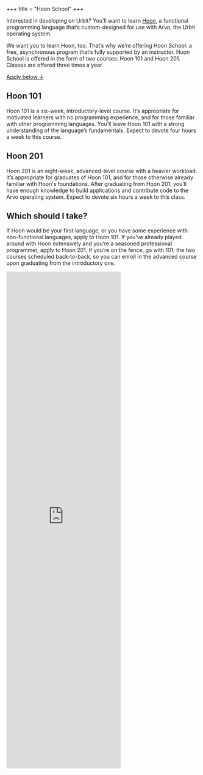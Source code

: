 +++
title = "Hoon School"
+++

Interested in developing on Urbit? You’ll want to learn [Hoon](https://urbit.org/docs/learn/hoon/), a functional programming language that’s custom-designed for use with Arvo, the Urbit operating system.

We want you to learn Hoon, too. That’s why we’re offering Hoon School: a free, asynchronous program that’s fully supported by an instructor. Hoon School is offered in the form of two courses: Hoon 101 and Hoon 201. Classes are offered three times a year.

[Apply below ↓](#apply)

## Hoon 101

Hoon 101 is a six-week, introductory-level course. It’s appropriate for motivated learners with no programming experience, and for those familiar with other programming languages. You’ll leave Hoon 101 with a strong understanding of the language’s fundamentals. Expect to devote four hours a week to this course.

## Hoon 201

Hoon 201 is an eight-week, advanced-level course with a heavier workload. It’s appropriate for graduates of Hoon 101, and for those otherwise already familiar with Hoon's foundations. After graduating from Hoon 201, you’ll have enough knowledge to build applications and contribute code to the Arvo operating system. Expect to devote six hours a week to this class.

## Which should I take?

If Hoon would be your first language, or you have some experience with non-functional languages, apply to Hoon 101. If you’ve already played around with Hoon extensively and you’re a seasoned professional programmer, apply to Hoon 201. If you’re on the fence, go with 101; the two courses scheduled back-to-back, so you can enroll in the advanced course upon graduating from the introductory one.

<script class="src="https://static.airtable.com/js/embed/embed_snippet_v1.js"></script><iframe id="apply" class="airtable-embed airtable-dynamic-height w-full" src="https://airtable.com/embed/shr8bb15QPR3hfQpG?backgroundColor=teal" frameborder="0" height="1300"></iframe>
